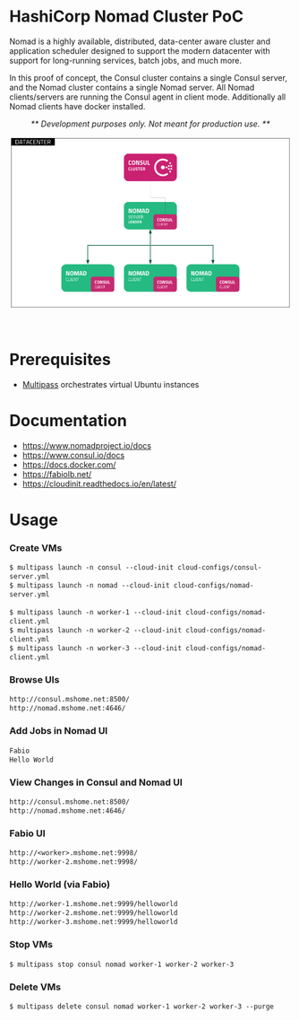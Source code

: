 # HashiCorp Nomad Cluster PoC
Nomad is a highly available, distributed, data-center aware cluster and application scheduler designed to support the modern datacenter with support for long-running services, batch jobs, and much more.

In this proof of concept, the Consul cluster contains a single Consul server, and the Nomad cluster contains a single Nomad server. All Nomad clients/servers are running the Consul agent in client mode. Additionally all Nomad clients have docker installed.

<p align="center">
  <i>** Development purposes only. Not meant for production use. **</i>
</p>

![](/img/poc.png)

<br>

# Prerequisites
- [Multipass](https://multipass.run/) orchestrates virtual Ubuntu instances

# Documentation
- https://www.nomadproject.io/docs
- https://www.consul.io/docs
- https://docs.docker.com/
- https://fabiolb.net/
- https://cloudinit.readthedocs.io/en/latest/

# Usage

### Create VMs
```
$ multipass launch -n consul --cloud-init cloud-configs/consul-server.yml
$ multipass launch -n nomad --cloud-init cloud-configs/nomad-server.yml

$ multipass launch -n worker-1 --cloud-init cloud-configs/nomad-client.yml
$ multipass launch -n worker-2 --cloud-init cloud-configs/nomad-client.yml
$ multipass launch -n worker-3 --cloud-init cloud-configs/nomad-client.yml
```

### Browse UIs
```
http://consul.mshome.net:8500/
http://nomad.mshome.net:4646/
```

### Add Jobs in Nomad UI
```
Fabio
Hello World
```

### View Changes in Consul and Nomad UI
```
http://consul.mshome.net:8500/
http://nomad.mshome.net:4646/
```

### Fabio UI

```
http://<worker>.mshome.net:9998/
http://worker-2.mshome.net:9998/
```

### Hello World (via Fabio)
```
http://worker-1.mshome.net:9999/helloworld
http://worker-2.mshome.net:9999/helloworld
http://worker-3.mshome.net:9999/helloworld
```

### Stop VMs
```
$ multipass stop consul nomad worker-1 worker-2 worker-3
```

### Delete VMs
```
$ multipass delete consul nomad worker-1 worker-2 worker-3 --purge
```

